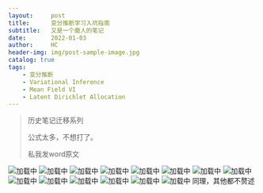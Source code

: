 ```yaml
---
layout:     post
title:      变分推断学习入坑指南
subtitle:   又是一个磨人的笔记
date:       2022-01-03
author:     HC
header-img: img/post-sample-image.jpg
catalog: true
tags:
    - 变分推断
    - Variational Inference
    - Mean Field VI
    - Latent Dirichlet Allocation
---
```




> 历史笔记迁移系列
>
> 公式太多，不想打了。
>
> 私我发word原文



![加载中](/img/0001.jpg)
![加载中](/img/0002.jpg)
![加载中](/img/0003.jpg)
![加载中](/img/0004.jpg)
![加载中](/img/0005.jpg)
![加载中](/img/0006.jpg)
![加载中](/img/0007.jpg)
![加载中](/img/0008.jpg)
![加载中](/img/0009.jpg)
![加载中](/img/0010.jpg)
![加载中](/img/0011.jpg)
![加载中](/img/0012.jpg)
![加载中](/img/0013.jpg)
![加载中](/img/0014.jpg)
同理，其他都不赘述








